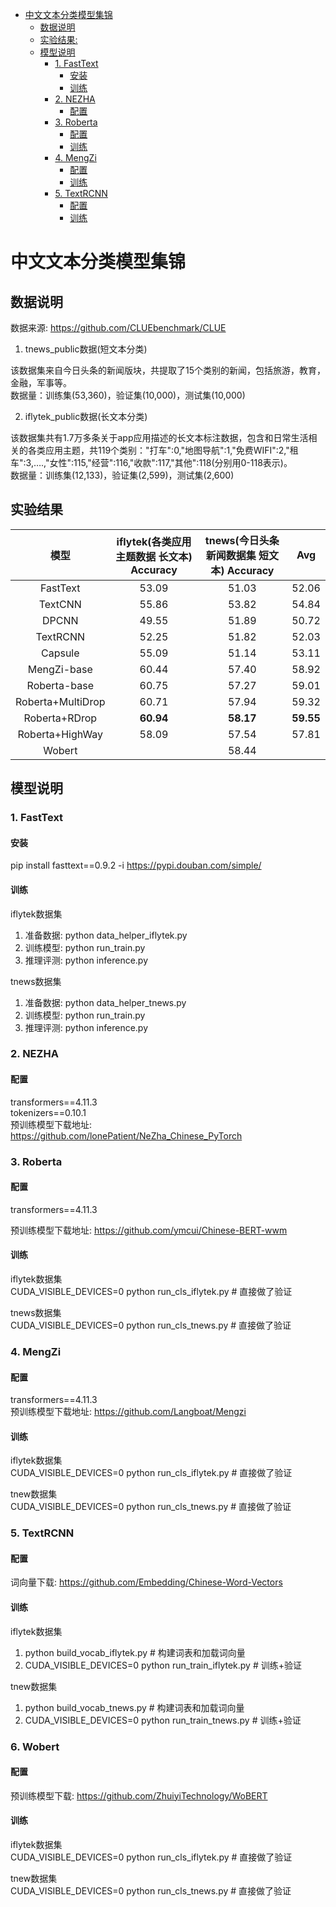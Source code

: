 - [中文文本分类模型集锦](#中文文本分类模型集锦)
  - [数据说明](#数据说明)
  - [实验结果:](#实验结果)
  - [模型说明](#模型说明)
    - [1. FastText](#1-fasttext)
      - [安装](#安装)
      - [训练](#训练)
    - [2. NEZHA](#2-nezha)
      - [配置](#配置)
    - [3. Roberta](#3-roberta)
      - [配置](#配置-1)
      - [训练](#训练-1)
    - [4. MengZi](#4-mengzi)
      - [配置](#配置-2)
      - [训练](#训练-2)
    - [5. TextRCNN](#5-textrcnn)
      - [配置](#配置-3)
      - [训练](#训练-3)
  
 
# 中文文本分类模型集锦
## 数据说明
数据来源: https://github.com/CLUEbenchmark/CLUE

1. tnews_public数据(短文本分类)

该数据集来自今日头条的新闻版块，共提取了15个类别的新闻，包括旅游，教育，金融，军事等。  
数据量：训练集(53,360)，验证集(10,000)，测试集(10,000)

2. iflytek_public数据(长文本分类) 

该数据集共有1.7万多条关于app应用描述的长文本标注数据，包含和日常生活相关的各类应用主题，共119个类别："打车":0,"地图导航":1,"免费WIFI":2,"租车":3,….,"女性":115,"经营":116,"收款":117,"其他":118(分别用0-118表示)。  
数据量：训练集(12,133)，验证集(2,599)，测试集(2,600)

## 实验结果
| 模型 | iflytek(各类应用主题数据 长文本) Accuracy | tnews(今日头条新闻数据集 短文本) Accuracy | Avg |
| :-: | :-: | :-: | :-: | 
| FastText | 53.09 | 51.03 | 52.06 | 
| TextCNN | 55.86 | 53.82 | 54.84 |
| DPCNN | 49.55 | 51.89 | 50.72 |
| TextRCNN| 52.25 | 51.82 | 52.03 |
| Capsule | 55.09 | 51.14 | 53.11 |
| MengZi-base | 60.44 | 57.40  | 58.92 | 
| Roberta-base | 60.75 | 57.27 | 59.01 | 
| Roberta+MultiDrop| 60.71 | 57.94 | 59.32 |
| Roberta+RDrop| **60.94** | **58.17** | **59.55** |
| Roberta+HighWay| 58.09 | 57.54 | 57.81 |
| Wobert | | 58.44 | |

## 模型说明

### 1. FastText
####  安装
pip install fasttext==0.9.2 -i https://pypi.douban.com/simple/

####  训练 
iflytek数据集  
1. 准备数据: python data_helper_iflytek.py
2. 训练模型: python run_train.py
3. 推理评测: python inference.py 

tnews数据集  
1. 准备数据: python data_helper_tnews.py
2. 训练模型: python run_train.py
3. 推理评测: python inference.py 


### 2. NEZHA
#### 配置
transformers==4.11.3  
tokenizers==0.10.1  
预训练模型下载地址: https://github.com/lonePatient/NeZha_Chinese_PyTorch

### 3. Roberta
#### 配置
transformers==4.11.3  

预训练模型下载地址: https://github.com/ymcui/Chinese-BERT-wwm

#### 训练
iflytek数据集  
CUDA_VISIBLE_DEVICES=0 python run_cls_iflytek.py   # 直接做了验证 

tnews数据集  
CUDA_VISIBLE_DEVICES=0 python run_cls_tnews.py   # 直接做了验证

### 4. MengZi
#### 配置
transformers==4.11.3  
预训练模型下载地址: https://github.com/Langboat/Mengzi

#### 训练
iflytek数据集  
CUDA_VISIBLE_DEVICES=0 python run_cls_iflytek.py   # 直接做了验证

tnew数据集  
CUDA_VISIBLE_DEVICES=0 python run_cls_tnews.py   # 直接做了验证


### 5. TextRCNN
#### 配置
词向量下载: https://github.com/Embedding/Chinese-Word-Vectors

#### 训练
iflytek数据集
1. python build_vocab_iflytek.py   # 构建词表和加载词向量
2. CUDA_VISIBLE_DEVICES=0 python run_train_iflytek.py    # 训练+验证

tnew数据集
1. python build_vocab_tnews.py   # 构建词表和加载词向量
2. CUDA_VISIBLE_DEVICES=0 python run_train_tnews.py   # 训练+验证
 
### 6. Wobert
#### 配置
预训练模型下载: https://github.com/ZhuiyiTechnology/WoBERT
#### 训练
iflytek数据集  
CUDA_VISIBLE_DEVICES=0 python run_cls_iflytek.py   # 直接做了验证

tnew数据集  
CUDA_VISIBLE_DEVICES=0 python run_cls_tnews.py   # 直接做了验证
